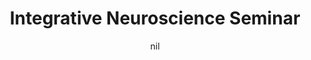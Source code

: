---
title: "Integrative Neuroscience Seminar"
project_id: 
date: nil
conference_id: ""
presenters:
   - peter_bandettini
summary: "Integrative Neuroscience Seminar, Building 49, NIH"
file: /assets/presentations/
filename: 
layout: presentation
---